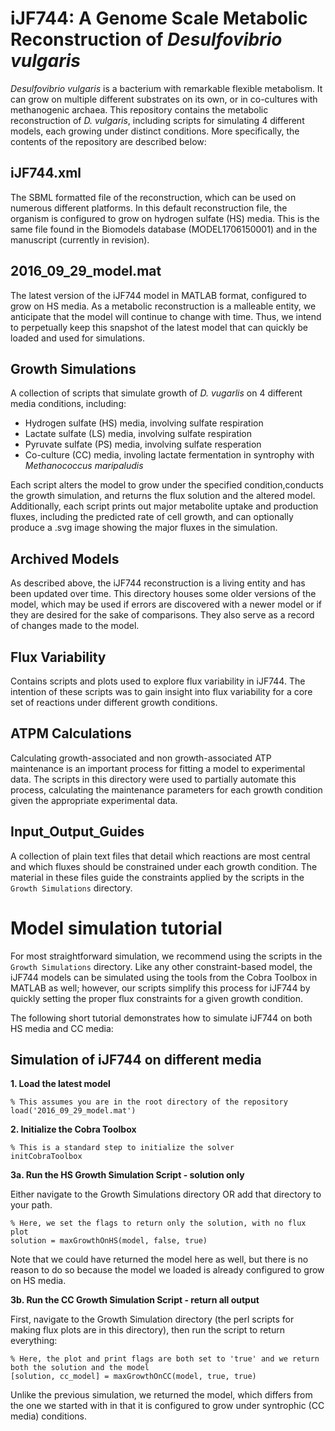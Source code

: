 # iJF744: A Genome Scale Metabolic Reconstruction of *Desulfovibrio vulgaris*

*Desulfovibrio vulgaris* is a bacterium with remarkable flexible metabolism. It can grow on multiple different substrates on its own, or in co-cultures with methanogenic archaea. This repository contains the metabolic reconstruction of *D. vulgaris*, including scripts for simulating 4 different models, each growing under distinct conditions. More specifically, the contents of the repository are described below:

## iJF744.xml

The SBML formatted file of the reconstruction, which can be used on numerous different platforms. In this default reconstruction file, the organism is configured to grow on hydrogen sulfate (HS) media. This is the same file found in the Biomodels database (MODEL1706150001) and in the manuscript (currently in revision). 

## 2016_09_29_model.mat

The latest version of the iJF744 model in MATLAB format, configured to grow on HS media. As a metabolic reconstruction is a malleable entity, we anticipate that the model will continue to change with time. Thus, we intend to perpetually keep this snapshot of the latest model that can quickly be loaded and used for simulations. 

## Growth Simulations

A collection of scripts that simulate growth of *D. vugarlis* on 4 different media conditions, including:

* Hydrogen sulfate (HS) media, involving sulfate respiration
* Lactate sulfate (LS) media, involving sulfate respiration
* Pyruvate sulfate (PS) media, involving sulfate resperation
* Co-culture (CC) media, involing lactate fermentation in syntrophy with *Methanococcus maripaludis*

Each script alters the model to grow under the specified condition,conducts the growth simulation, and returns the flux solution and the altered model. Additionally, each script prints out major metabolite uptake and production fluxes, including the predicted rate of cell growth, and can optionally produce a .svg image showing the major fluxes in the simulation.

## Archived Models

As described above, the iJF744 reconstruction is a living entity and has been updated over time. This directory houses some older versions of the model, which may be used if errors are discovered with a newer model or if they are desired for the sake of comparisons. They also serve as a record of changes made to the model. 

## Flux Variability

Contains scripts and plots used to explore flux variability in iJF744. The intention of these scripts was to gain insight into flux variability for a core set of reactions under different growth conditions. 

## ATPM Calculations

Calculating growth-associated and non growth-associated ATP maintenance is an important process for fitting a model to experimental data. The scripts in this directory were used to partially automate this process, calculating the maintenance parameters for each growth condition given the appropriate experimental data. 

## Input_Output_Guides

A collection of plain text files that detail which reactions are most central  and which fluxes should be constrained under each growth condition. The material in these files guide the constraints applied by the scripts in the `Growth Simulations` directory. 

# Model simulation tutorial

For most straightforward simulation, we recommend using the scripts in the `Growth Simulations` directory. Like any other constraint-based model, the iJF744 models can be simulated using the tools from the Cobra Toolbox in MATLAB as well; however, our scripts simplify this process for iJF744 by quickly setting the proper flux constraints for a given growth condition. 

The following short tutorial demonstrates how to simulate iJF744 on both HS media and CC media:

## Simulation of iJF744 on different media

**1. Load the latest model**

```
% This assumes you are in the root directory of the repository
load('2016_09_29_model.mat')
```

**2. Initialize the Cobra Toolbox**

```
% This is a standard step to initialize the solver
initCobraToolbox
```

**3a. Run the HS Growth Simulation Script - solution only**

Either navigate to the Growth Simulations directory OR add that directory to your path. 

```
% Here, we set the flags to return only the solution, with no flux plot
solution = maxGrowthOnHS(model, false, true)
```

Note that we could have returned the model here as well, but there is no reason to do so because the model we loaded is already configured to grow on HS media. 

**3b. Run the CC Growth Simulation Script - return all output**

First, navigate to the Growth Simulation directory (the perl scripts for making flux plots are in this directory), then run the script to return everything:

```
% Here, the plot and print flags are both set to 'true' and we return both the solution and the model
[solution, cc_model] = maxGrowthOnCC(model, true, true)
```

Unlike the previous simulation, we returned the model, which differs from the one we started with in that it is configured to grow under syntrophic (CC media) conditions. 
